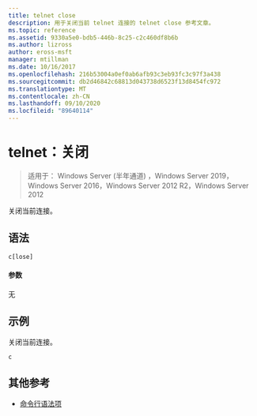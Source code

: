 ```yaml
---
title: telnet close
description: 用于关闭当前 telnet 连接的 telnet close 参考文章。
ms.topic: reference
ms.assetid: 9330a5e0-bdb5-446b-8c25-c2c460df8b6b
ms.author: lizross
author: eross-msft
manager: mtillman
ms.date: 10/16/2017
ms.openlocfilehash: 216b53004a0ef0ab6afb93c3eb93fc3c97f3a438
ms.sourcegitcommit: db2d46842c68813d043738d6523f13d8454fc972
ms.translationtype: MT
ms.contentlocale: zh-CN
ms.lasthandoff: 09/10/2020
ms.locfileid: "89640114"
---
```

# <a name="telnet-close"></a>telnet：关闭

> 适用于： Windows Server (半年通道) ，Windows Server 2019，Windows Server 2016，Windows Server 2012 R2，Windows Server 2012

关闭当前连接。

## <a name="syntax"></a>语法
```
c[lose]
```
#### <a name="parameters"></a>参数
无
## <a name="examples"></a>示例
关闭当前连接。
```
c
```
## <a name="additional-references"></a>其他参考
- [命令行语法项](command-line-syntax-key.md)

